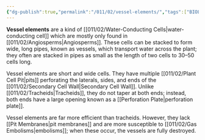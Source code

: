 ```yaml
---
{"dg-publish":true,"permalink":"/011/02/vessel-elements/","tags":["BIOL412"]}
---
```


**Vessel elements** are a kind of [[011/02/Water-Conducting Cells\|water-conducting cell]] which are mostly only found in [[011/02/Angiosperms\|Angiosperms]]. These cells can be stacked to form wide, long pipes, known as vessels, which transport water across the plant; they often are stacked in pipes as small as the length of two cells to 30–50 cells long.

Vessel elements are short and wide cells. They have multiple [[011/02/Plant Cell Pit\|pits]] perforating the laterals, sides, and ends of the [[011/02/Secondary Cell Wall\|Secondary Cell Wall]]. Unlike [[011/02/Tracheids\|Tracheids]], they do not taper at both ends; instead, both ends have a large opening known as a [[Perforation Plate\|perforation plate]].

Vessel elements are far more efficient than tracheids. However, they lack [[Pit Membranes\|pit membranes]] and are more susceptible to [[011/02/Gas Embolisms\|embolisms]]; when these occur, the vessels are fully destroyed.